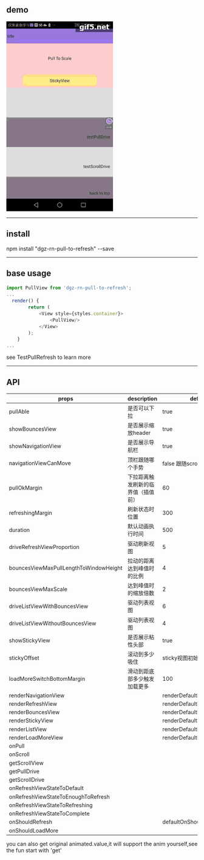 demo
------
![image](https://github.com/dgzfree/rn-pull-to-refresh/blob/master/demo.gif)  

------
install
--------
npm install "dgz-rn-pull-to-refresh" --save

------
base usage
----
```javascript
import PullView from 'dgz-rn-pull-to-refresh';
...
  render() {
        return (
            <View style={styles.container}>
                <PullView/>
            </View>
        );
    }
...
```
see TestPullRefresh to learn more

--------
API
-----

props                                 |     description                      |    default
----                                  |------                                |----
pullAble                              |       是否可以下拉                    |       true
showBouncesView                       |        是否展示缩放header             |       true
showNavigationView                    |       是否展示导航栏                  |      true
navigationViewCanMove                 |   顶栏跟随哪个手势                     |false 跟随scroll
pullOkMargin                          |     下拉距离触发刷新的临界值（插值前）|       60
refreshingMargin                      |    刷新状态时位置                     |300
duration                              |     默认动画执行时间                  |500
driveRefreshViewProportion            |    驱动刷新视图                       |5
bouncesViewMaxPullLengthToWindowHeight| 拉动的距离达到峰值时的比例                 |4
bouncesViewMaxScale                   | 达到峰值时的缩放倍数|2
driveListViewWithBouncesView          | 驱动列表视图|6
driveListViewWithoutBouncesView    | 驱动列表视图|4
showStickyView                      |    是否展示粘性头部|true
stickyOffset                       | 滚动到多少吸住|sticky视图初始偏移
loadMoreSwitchBottomMargin         |  滑动到距底部多少触发加载更多|100
renderNavigationView||renderDefaultNavigationView
renderRefreshView||renderDefaultRefreshView
renderBouncesView||renderDefaultBouncesView
renderStickyView||renderDefaultStickyView
renderListView||renderDefaultListView
renderLoadMoreView||renderDefaultLoadMoreView
onPull||
onScroll||
getScrollView||
getPullDrive||
getScrollDrive||
onRefreshViewStateToDefault||
onRefreshViewStateToEnoughToRefresh||
onRefreshViewStateToRefreshing||
onRefreshViewStateToComplete||
onShouldRefresh||defaultOnShouldRefresh
onShouldLoadMore||
    
  you can also get original animated.value,it will support the anim yourself,see the fun start with 'get'
  
